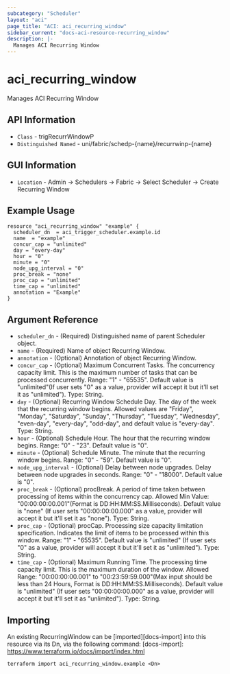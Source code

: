```yaml
---
subcategory: "Scheduler"
layout: "aci"
page_title: "ACI: aci_recurring_window"
sidebar_current: "docs-aci-resource-recurring_window"
description: |-
  Manages ACI Recurring Window
---
```


# aci_recurring_window #

Manages ACI Recurring Window

## API Information ##

* `Class` - trigRecurrWindowP
* `Distinguished Named` - uni/fabric/schedp-{name}/recurrwinp-{name}

## GUI Information ##

* `Location` - Admin -> Schedulers -> Fabric -> Select Scheduler -> Create Recurring Window


## Example Usage ##

```hcl
resource "aci_recurring_window" "example" {
  scheduler_dn  = aci_trigger_scheduler.example.id
  name  = "example"
  concur_cap = "unlimited"
  day = "every-day"
  hour = "0"
  minute = "0"
  node_upg_interval = "0"
  proc_break = "none"
  proc_cap = "unlimited"
  time_cap = "unlimited"
  annotation = "Example"
}
```

## Argument Reference ##

* `scheduler_dn` - (Required) Distinguished name of parent Scheduler object.
* `name` - (Required) Name of object Recurring Window.
* `annotation` - (Optional) Annotation of object Recurring Window.
* `concur_cap` - (Optional) Maximum Concurrent Tasks. The concurrency capacity limit. This is the maximum number of tasks that can be processed concurrently. Range: "1" - "65535". Default value is "unlimited"(If user sets "0" as a value, provider will accept it but it'll set it as "unlimited"). Type: String.
* `day` - (Optional) Recurring Window Schedule Day. The day of the week that the recurring window begins. Allowed values are "Friday", "Monday", "Saturday", "Sunday", "Thursday", "Tuesday", "Wednesday", "even-day", "every-day", "odd-day", and default value is "every-day". Type: String.
* `hour` - (Optional) Schedule Hour. The hour that the recurring window begins. Range: "0" - "23". Default value is "0". 
* `minute` - (Optional) Schedule Minute. The minute that the recurring window begins. Range: "0" - "59". Default value is "0".
* `node_upg_interval` - (Optional) Delay between node upgrades. Delay between node upgrades in seconds. Range: "0" - "18000". Default value is "0".
* `proc_break` - (Optional) procBreak. A period of time taken between processing of items within the concurrency cap. Allowed Min Value: "00:00:00:00.001"(Format is DD:HH:MM:SS.Milliseconds).  Default value is "none" (If user sets "00:00:00:00.000" as a value, provider will accept it but it'll set it as "none"). Type: String.
* `proc_cap` - (Optional) procCap. Processing size capacity limitation specification. Indicates the limit of items to be processed within this window. Range: "1" - "65535". Default value is "unlimited" (If user sets "0" as a value, provider will accept it but it'll set it as "unlimited"). Type: String.
* `time_cap` - (Optional) Maximum Running Time. The processing time capacity limit. This is the maximum duration of the window. Allowed Range: "00:00:00:00.001" to "00:23:59:59.000"(Max input should be less than 24 Hours, Format is DD:HH:MM:SS.Milliseconds). Default value is "unlimited" (If user sets "00:00:00:00.000" as a value, provider will accept it but it'll set it as "unlimited"). Type: String.


## Importing ##

An existing RecurringWindow can be [imported][docs-import] into this resource via its Dn, via the following command:
[docs-import]: https://www.terraform.io/docs/import/index.html


```
terraform import aci_recurring_window.example <Dn>
```